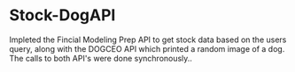 # Stock-DogAPI
Impleted the Fincial Modeling Prep API to get stock data based on the users query, along with the DOGCEO API which printed a random image of a dog. The calls to both API's were done synchronously..

